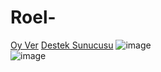 # Roel-
<a href=”https://top.gg/bot/927341915169521675/vote”>Oy Ver</a> <a href=”https://discord.gg/J37yd4X4”>Destek Sunucusu</a>
![image](https://user-images.githubusercontent.com/74924310/192595161-7658362d-9fa1-4990-bdf8-b3c9d98b6dba.png)
<br>
![image](https://user-images.githubusercontent.com/74924310/192595190-38e98ef2-f0ae-4188-a185-98bf53a068a4.png)
